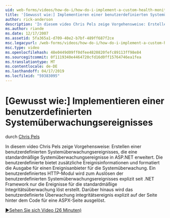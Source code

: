 ```yaml
---
uid: web-forms/videos/how-do-i/how-do-i-implement-a-custom-health-monitoring-event
title: '[Gewusst wie:] Implementieren einer benutzerdefinierten Systemüberwachungsereignisses | Microsoft-Dokumentation'
author: rick-anderson
description: 'In diesem video Chris Pels zeige Vorgehensweise: Erstellen einer benutzerdefinierten Systemüberwachungsereignisses, die eine standardmäßige Systemüberwachungsereignisse in ASP.NET erweitert. Die benutzerdefinierte Pro...'
ms.author: riande
ms.date: 12/17/2007
ms.assetid: 5fa365a1-d709-40e2-b7bf-489ff687f2ce
msc.legacyurl: /web-forms/videos/how-do-i/how-do-i-implement-a-custom-health-monitoring-event
msc.type: video
ms.openlocfilehash: 48e0449d09ff0dfee4820820fefc89113ff98e84
ms.sourcegitcommit: 0f1119340e4464720cfd16d0ff15764746ea1fea
ms.translationtype: MT
ms.contentlocale: de-DE
ms.lasthandoff: 04/17/2019
ms.locfileid: "59383095"
---
```

# <a name="how-do-i-implement-a-custom-health-monitoring-event"></a>[Gewusst wie:] Implementieren einer benutzerdefinierten Systemüberwachungsereignisses

durch [Chris Pels](https://twitter.com/chrispels)

In diesem video Chris Pels zeige Vorgehensweise: Erstellen einer benutzerdefinierten Systemüberwachungsereignisses, die eine standardmäßige Systemüberwachungsereignisse in ASP.NET erweitert. Die benutzerdefinierte bietet zusätzliche Ereignisinformationen und formatiert die Ausgabe für einen Ereignisanbieter für die Systemüberwachung. Ein benutzerdefiniertes HTTP-Modul wird zum Auslösen der benutzerdefinierten Systemüberwachungsereignisses explizit seit .NET Framework nur die Ereignisse für die standardmäßige Integritätsüberwachung löst erstellt. Darüber hinaus wird das benutzerdefinierte Überwachung integritätsereignis explizit auf der Seite hinter dem Code für eine ASPX-Seite ausgelöst.

[&#9654;Sehen Sie sich Video (26 Minuten)](https://channel9.msdn.com/Blogs/ASP-NET-Site-Videos/how-do-i-implement-a-custom-health-monitoring-event)

